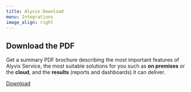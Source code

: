 ```yaml
---
title: Alyvix Download
menu: Integrations
image_align: right
---
```


## Download the **PDF**

Get a summary PDF brochure describing the most important features of Alyvix Service, the most suitable solutions
for you such as **on premises** or the **cloud**, and the **results** (reports and dashboards) it can deliver.

[Download](https://alyvix.com/learn/service/_downloads/3d8e577bddb17db339eae0b3d9bcf180/alyvix_service_brochure_viewable_v1_0_0.pdf?classes=btn,btn-primary,btn-lg)
